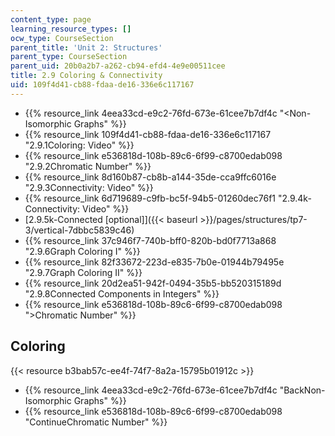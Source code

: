 ```yaml
---
content_type: page
learning_resource_types: []
ocw_type: CourseSection
parent_title: 'Unit 2: Structures'
parent_type: CourseSection
parent_uid: 20b0a2b7-a262-cb94-efd4-4e9e00511cee
title: 2.9 Coloring & Connectivity
uid: 109f4d41-cb88-fdaa-de16-336e6c117167
---
```


*   {{% resource_link 4eea33cd-e9c2-76fd-673e-61cee7b7df4c "\<Non-Isomorphic Graphs" %}}
*   {{% resource_link 109f4d41-cb88-fdaa-de16-336e6c117167 "2.9.1Coloring: Video" %}}
*   {{% resource_link e536818d-108b-89c6-6f99-c8700edab098 "2.9.2Chromatic Number" %}}
*   {{% resource_link 8d160b87-cb8b-a144-35de-cca9ffc6016e "2.9.3Connectivity: Video" %}}
*   {{% resource_link 6d719689-c9fb-bc5f-94b5-01260dec76f1 "2.9.4k-Connectivity: Video" %}}
*   [2.9.5k-Connected \[optional\]]({{< baseurl >}}/pages/structures/tp7-3/vertical-7dbbc5839c46)
*   {{% resource_link 37c946f7-740b-bff0-820b-bd0f7713a868 "2.9.6Graph Coloring I" %}}
*   {{% resource_link 82f33672-223d-e835-7b0e-01944b79495e "2.9.7Graph Coloring II" %}}
*   {{% resource_link 20d2ea51-942f-0494-35b5-bb520315189d "2.9.8Connected Components in Integers" %}}
*   {{% resource_link e536818d-108b-89c6-6f99-c8700edab098 "\>Chromatic Number" %}}

Coloring
--------

{{< resource b3bab57c-ee4f-74f7-8a2a-15795b01912c >}}

*   {{% resource_link 4eea33cd-e9c2-76fd-673e-61cee7b7df4c "BackNon-Isomorphic Graphs" %}}
*   {{% resource_link e536818d-108b-89c6-6f99-c8700edab098 "ContinueChromatic Number" %}}